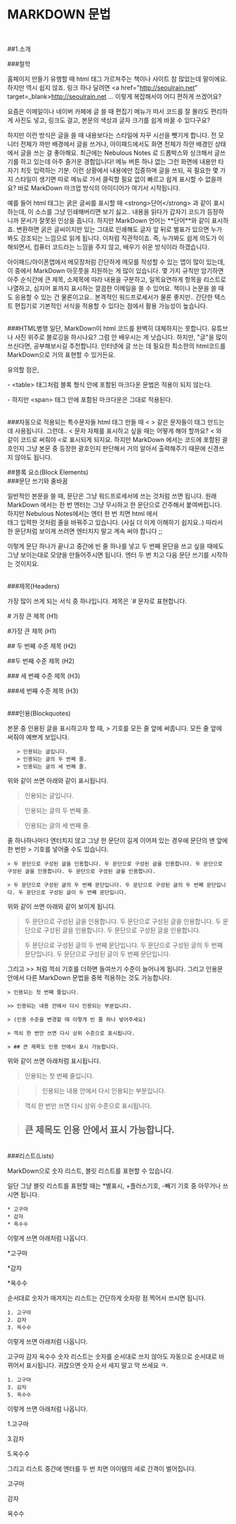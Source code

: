 
# MARKDOWN 문법
<br/>

##1.소개
<br/>

###철학

홈페이지 만들기 유행할 때 html 태그 가르쳐주는 책이나 사이트 참 많았는데 말이에요. 하지만 역시 쉽지 않죠. 링크 하나 달려면 \<a href="http://seoulrain.net" target=_blank>http://seoulrain.net</a> ... 이렇게 복잡해서야 어디 편하게 쓰겠어요?

요즘은 이메일이나 네이버 카페에 글 쓸 때 편집기 메뉴가 떠서 코드를 잘 몰라도 편리하게 사진도 넣고, 링크도 걸고, 본문의 색상과 글자 크기를 쉽게 바꿀 수 있다구요?

하지만 이런 방식은 글을 쓸 때 내용보다는 스타일에 자꾸 시선을 뺏기게 합니다. 전 모니터 전체가 까만 배경에서 글을 쓰거나, 아이패드에서도 화면 전체가 하얀 배경인 상태에서 글을 쓰는 걸 좋아해요. 최근에는 Nebulous Notes 로 드롭박스와 싱크해서 글쓰기를 하고 있는데 아주 즐거운 경험입니다! 메뉴 버튼 하나 없는 그런 화면에 내용만 타자기 치듯 입력하는 기분. 이런 상황에서 내용에만 집중하며 글을 쓰되, 꼭 필요한 몇 가지 스타일이 생기면 따로 메뉴로 가서 클릭할 필요 없이 빠르고 쉽게 표시할 수 없을까요? 바로 MarkDown 마크업 방식의 아이디어가 여기서 시작됩니다.

예를 들어 html 태그는 굵은 글씨를 표시할 때 \<strong>단어\</strong> 과 같이 표시하는데, 이 소스를 그냥 인쇄해버리면 보기 싫고.. 내용을 읽다가 갑자기 코드가 등장하니까 문서가 잘못된 인상을 줍니다. 하지만 MarkDown 언어는 \*\*단어**와 같이 표시하죠. 변환하면 굵은 글씨이지만 있는 그대로 인쇄해도 글자 앞 뒤로 별표가 있으면 누가 봐도 강조되는 느낌으로 읽게 됩니다. 이처럼 직관적이죠. 즉, 누가봐도 쉽게 의도가 이해되면서, 컴퓨터 코드라는 느낌을 주지 않고, 배우기 쉬운 방식이라 하겠습니다.

아이패드/아이폰앱에서 메모장처럼 간단하게 메모를 작성할 수 있는 앱이 많이 있는데, 이 중에서 MarkDown 아웃풋을 지원하는 게 많이 있습니다. 몇 가지 규칙만 암기하면 아주 순식간에 큰 제목, 소제목에 따라 내용을 구분하고, 일목요연하게 항목을 리스트로 나열하고, 심지어 표까지 표시하는 깔끔한 이메일을 쓸 수 있어요. 책이나 논문을 쓸 때도 응용할 수 있는 건 물론이고요.. 본격적인 워드프로세서가 물론 좋지만.. 간단한 텍스트 편집기로 기본적인 서식을 적용할 수 있다는 점에서 활용 가능성이 높습니다.

<br />
###HTML병행
일단, MarkDown이 html 코드를 완벽히 대체하지는 못합니다. 유튜브나 사진 위주로 블로깅을 하시나요? 그럼 안 배우시는 게 낫습니다. 하지만, "글"을 많이 쓰신다면, 공부해보시길 추천합니다. 인터넷에 글 쓰는 데 필요한 최소한의 html코드를 MarkDown으로 거의 표현할 수 있거든요.

유의할 점은, 

\- \<table> 태그처럼 블록 형식 안에 포함된 마크다운 문법은 적용이 되지 않는다.

\- 하지만 \<span> 태그 안에 포함된 마크다운은 그대로 적용된다.

<br />
###자동으로 적용되는 특수문자들
html 태그 만들 때 < > 같은 문자들이 태그 만드는 데 사용됩니다. 그런데.. < 문자 자체를 표시하고 싶을 때는 어떻게 해야 할까요? &lt; 와 같이 코드로 써줘야 <로 표시되게 되지요. 하지만 MarkDown 에서는 코드에 포함된 괄호인지 그냥 본문 중 등장한 괄호인지 판단해서 거의 알아서 출력해주기 때문에 신경쓰지 않아도 됩니다.

<br/>




##블록 요소(Block Elements)
<br />
###문단 쓰기와 줄바꿈

일반적인 본문을 쓸 때, 문단은 그냥 워드프로세서에 쓰는 것처럼 쓰면 됩니다. 원래 MarkDown 에서는 한 번 엔터는 그냥 무시하고 한 문단으로 간주해서 붙여버립니다. 하지만 Nebulous Notes에서는 엔터 한 번 치면 html 에서 <br /> 태그 입력한 것처럼 줄을 바꿔주고 있습니다. (사실 더 이게 이해하기 쉽지요..) 따라서 한 문단처럼 보이게 쓰려면 엔터치지 말고 계속 써야 합니다 ;;

이렇게 문단 하나가 끝나고 중간에 빈 줄 하나를 넣고 두 번째 문단을 쓰고 싶을 때에도 그냥 보이는대로 모양을 만들어주시면 됩니다. 엔터 두 번 치고 다음 문단 쓰기를 시작하는 것이지요.

<br/>
###제목(Headers)

가장 많이 쓰게 되는 서식 중 하나입니다. 제목은 \`# 문자로 표현합니다.
<br/>

\# 가장 큰 제목 (H1) 

#가장 큰 제목 (H1)

\## 두 번째 수준 제목 (H2) 

##두 번째 수준 제목 (H2)

\### 세 번째 수준 제목 (H3)

###세 번째 수준 제목 (H3)

<br/>
###인용(Blockquotes)

본문 중 인용된 글을 표시하고자 할 때, > 기호를 모든 줄 앞에 써줍니다. 모든 줄 앞에 써줘야 예쁘게 보입니다.

```
   > 인용되는 글입니다. 
   > 인용되는 글의 두 번째 줄. 
   > 인용되는 글의 세 번째 줄. 

```

위와 같이 쓰면 아래와 같이 표시됩니다.


>인용되는 글입니다. 

>인용되는 글의 두 번째 줄. 

>인용되는 글의 세 번째 줄.


줄 하나하나마다 엔터치지 않고 그냥 한 문단이 길게 이어져 있는 경우에 문단의 맨 앞에 한 번만 > 기호를 넣어줄 수도 있습니다.

```
> 두 문단으로 구성된 글을 인용합니다. 두 문단으로 구성된 글을 인용합니다. 두 문단으로 구성된 글을 인용합니다. 두 문단으로 구성된 글을 인용합니다.

> 두 문단으로 구성된 글의 두 번째 문단입니다. 두 문단으로 구성된 글의 두 번째 문단입니다. 두 문단으로 구성된 글이 두 번째 문단입니다.
```

위와 같이 쓰면 아래와 같이 보이게 됩니다.

>두 문단으로 구성된 글을 인용합니다. 두 문단으로 구성된 글을 인용합니다. 두 문단으로 구성된 글을 인용합니다. 두 문단으로 구성된 글을 인용합니다.

>두 문단으로 구성된 글의 두 번째 문단입니다. 두 문단으로 구성된 글의 두 번째 문단입니다. 두 문단으로 구성된 글이 두 번째 문단입니다.

그리고 >> 처럼 꺽쇠 기호를 더하면 들여쓰기 수준이 늘어나게 됩니다. 그리고 인용문 안에서 다른 MarkDown 문법을 중복 적용하는 것도 가능합니다.

```
> 인용되는 첫 번째 줄입니다.

>> 인용되는 내용 안에서 다시 인용되는 부분입니다. 

> (인용 수준을 변경할 때 이렇게 빈 줄 하나 넣어주세요) 

> 꺽쇠 한 번만 쓰면 다시 상위 수준으로 표시됩니다. 

> ## 큰 제목도 인용 안에서 표시 가능합니다.

```

위와 같이 쓰면 아래처럼 표시됩니다.


>인용되는 첫 번째 줄입니다.

>>인용되는 내용 안에서 다시 인용되는 부분입니다.

>꺽쇠 한 번만 쓰면 다시 상위 수준으로 표시됩니다.

> ## 큰 제목도 인용 안에서 표시 가능합니다.

<br/>
###리스트(Lists)

MarkDown으로 숫자 리스트, 블릿 리스트를 표현할 수 있습니다.

일단 그냥 블릿 리스트를 표현할 때는 *별표시, +플러스기호, -빼기 기호 중 아무거나 쓰시면 됩니다.

```
* 고구마
* 감자
* 옥수수
```

이렇게 쓰면 아래처럼 나옵니다.

*고구마

*감자

*옥수수

순서대로 숫자가 매겨지는 리스트는 간단하게 숫자랑 점 찍어서 쓰시면 됩니다.

```
1. 고구마
2. 감자
3. 옥수수
```

이렇게 쓰면 아래처럼 나옵니다.

고구마
감자
옥수수
숫자 리스트는 숫자를 순서대로 쓰지 않아도 자동으로 순서대로 바뀌어서 표시됩니다. 귀찮으면 숫자 순서 세지 말고 막 쓰세요 ㅋ.

```
1. 고구마
3. 감자
5. 옥수수
```

이렇게 쓰면 아래처럼 나옵니다.


1.고구마

3.감자

5.옥수수

그리고 리스트 중간에 엔터를 두 번 치면 아이템의 세로 간격이 벌어집니다.

고구마

감자

옥수수
